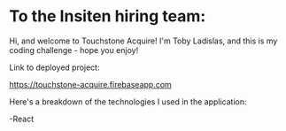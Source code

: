 # To the Insiten hiring team:

Hi, and welcome to Touchstone Acquire!  I'm Toby Ladislas, and this is my coding challenge - hope you enjoy!

Link to deployed project:  

https://touchstone-acquire.firebaseapp.com

Here's a breakdown of the technologies I used in the application:

-React  
